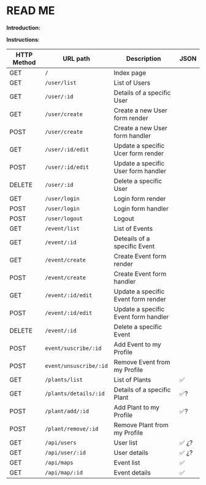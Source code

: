 # READ ME


**Introduction:**



**Instructions**:




| **HTTP Method** | **URL path**           | **Description**                      | **JSON** |
| --------------- | ---------------------- | ------------------------------------ | -------- |
| GET             | `/`                    | Index page                           |          |
| GET             | `/user/list`           | List of Users                        |          |
| GET             | `/user/:id`            | Details of a specific User           |          |
| GET             | `/user/create`         | Create a new User form render        |          |
| POST            | `/user/create`         | Create a new User form handler       |          |
| GET             | `/user/:id/edit`       | Update a specific Ucer form render   |          |
| POST            | `/user/:id/edit`       | Update a specific User form handler  |          |
| DELETE          | `/user/:id`            | Delete a specific User               |          |
| GET             | `/user/login`          | Login form render                    |          |
| POST            | `/user/login`          | Login form handler                   |          |
| POST            | `/user/logout`         | Logout                               |          |
| GET             | `/event/list`          | List of Events                       |          |
| GET             | `/event/:id`           | Deteails of a specific Event         |          |
| GET             | `/event/create`        | Create Event form render             |          |
| POST            | `/event/create`        | Create Event form handler            |          |
| GET             | `/event/:id/edit`      | Update a specific Event form render  |          |
| POST            | `/event/:id/edit`      | Update a specific Event form handler |          |
| DELETE          | `/event/:id`           | Delete a specific Event              |          |
| POST            | `event/suscribe/:id`   | Add Event to my Profile              |          |
| POST            | `event/unsuscribe/:id` | Remove Event from my Profile         |          |
| GET             | `/plants/list`         | List of Plants                       | ✅        |
| GET             | `/plants/details/:id`  | Details of a specific Plant          | ✅?       |
| POST            | `/plant/add/:id`       | Add Plant to my Profile              | ✅?       |
| POST            | `/plant/remove/:id`    | Remove Plant from my Profile         |          |
| GET             | `/api/users`           | User list                            | ✅ ¿?     |
| GET             | `/api/user/:id`        | User details                         | ✅ ¿?     |
| GET             | `/api/maps`            | Event list                           | ✅        |
| GET             | `/api/map/:id`         | Event details                        | ✅        |

